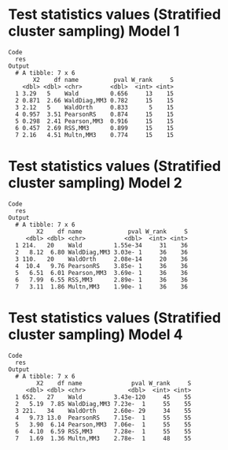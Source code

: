 # Test statistics values (Stratified cluster sampling) Model 1

    Code
      res
    Output
      # A tibble: 7 x 6
           X2    df name          pval W_rank     S
        <dbl> <dbl> <chr>        <dbl>  <int> <int>
      1 3.29   5    Wald         0.656     13    15
      2 0.871  2.66 WaldDiag,MM3 0.782     15    15
      3 2.12   5    WaldOrth     0.833      5    15
      4 0.957  3.51 PearsonRS    0.874     15    15
      5 0.298  2.41 Pearson,MM3  0.916     15    15
      6 0.457  2.69 RSS,MM3      0.899     15    15
      7 2.16   4.51 Multn,MM3    0.774     15    15

# Test statistics values (Stratified cluster sampling) Model 2

    Code
      res
    Output
      # A tibble: 7 x 6
            X2    df name             pval W_rank     S
         <dbl> <dbl> <chr>           <dbl>  <int> <int>
      1 214.   20    Wald         1.55e-34     31    36
      2   8.12  6.80 WaldDiag,MM3 3.03e- 1     36    36
      3 110.   20    WaldOrth     2.08e-14     20    36
      4  10.4   9.76 PearsonRS    3.85e- 1     36    36
      5   6.51  6.01 Pearson,MM3  3.69e- 1     36    36
      6   7.99  6.55 RSS,MM3      2.89e- 1     36    36
      7   3.11  1.86 Multn,MM3    1.90e- 1     36    36

# Test statistics values (Stratified cluster sampling) Model 4

    Code
      res
    Output
      # A tibble: 7 x 6
            X2    df name              pval W_rank     S
         <dbl> <dbl> <chr>            <dbl>  <int> <int>
      1 652.   27    Wald         3.43e-120     45    55
      2   5.19  7.85 WaldDiag,MM3 7.23e-  1     55    55
      3 221.   34    WaldOrth     2.60e- 29     34    55
      4   9.73 13.0  PearsonRS    7.15e-  1     55    55
      5   3.90  6.14 Pearson,MM3  7.06e-  1     55    55
      6   4.10  6.59 RSS,MM3      7.28e-  1     55    55
      7   1.69  1.36 Multn,MM3    2.78e-  1     48    55


